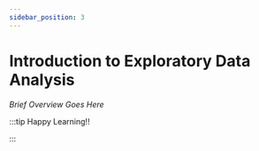 ```yaml
---
sidebar_position: 3
---
```


# Introduction to Exploratory Data Analysis

_Brief Overview Goes Here_

:::tip Happy Learning!!

<QuestButton text="Go To Quest" link="https://app.stackup.dev/quest_page/introduction-to-exploratory-data-analysis" />

:::
